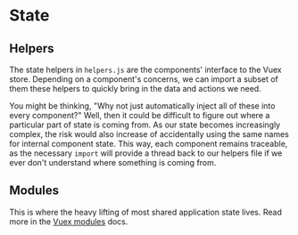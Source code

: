 # State

## Helpers

The state helpers in `helpers.js` are the components' interface to the Vuex store. Depending on a component's concerns, we can import a subset of them these helpers to quickly bring in the data and actions we need.

You might be thinking, "Why not just automatically inject all of these into every component?" Well, then it could be difficult to figure out where a particular part of state is coming from. As our state becomes increasingly complex, the risk would also increase of accidentally using the same names for internal component state. This way, each component remains traceable, as the necessary `import` will provide a thread back to our helpers file if we ever don't understand where something is coming from.

## Modules

This is where the heavy lifting of most shared application state lives. Read more in the [Vuex modules](https://vuex.vuejs.org/en/modules.html) docs.
